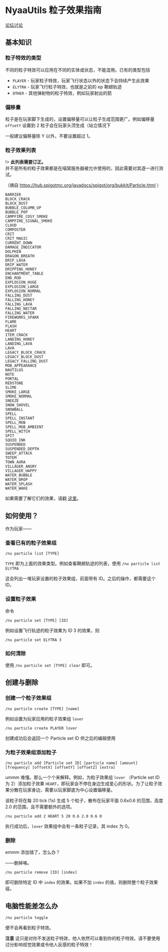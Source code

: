 # NyaaUtils 粒子效果指南

[论坛讨论](https://bbs.nyaa.cat/d/1165)

## 基本知识

### 粒子特效的类型

不同的粒子特效可以应用在不同的实体或状态，不能混用。已有的类型包括

- `PLAYER` - 玩家粒子特效，玩家飞行状态以外的状态下会持续产生此效果
- `ELYTRA` - 玩家飞行粒子特效，也就是之前的 ep 鞘翅轨迹
- `OTHER` - 其他弹射物的粒子特效，例如玩家射出的箭

### 偏移量

粒子是在玩家脚下生成的，设置偏移量可以让粒子生成范围更广。例如偏移量 `offsetY` 设置到 2 粒子会在玩家头顶生成（站立情况下

一般建议偏移量除 Y 以外，不要设置超过 1。

### 粒子效果列表

!> **此列表需要订正。**  
并不是所有的粒子效果都是在喵窝服务器被允许使用的，因此需要对其逐一进行测试。

（摘自 https://hub.spigotmc.org/javadocs/spigot/org/bukkit/Particle.html ）

```
BARRIER
BLOCK_CRACK
BLOCK_DUST
BUBBLE_COLUMN_UP
BUBBLE_POP
CAMPFIRE_COSY_SMOKE
CAMPFIRE_SIGNAL_SMOKE
CLOUD
COMPOSTER
CRIT
CRIT_MAGIC
CURRENT_DOWN
DAMAGE_INDICATOR
DOLPHIN
DRAGON_BREATH
DRIP_LAVA
DRIP_WATER
DRIPPING_HONEY
ENCHANTMENT_TABLE
END_ROD
EXPLOSION_HUGE
EXPLOSION_LARGE
EXPLOSION_NORMAL
FALLING_DUST
FALLING_HONEY
FALLING_LAVA
FALLING_NECTAR
FALLING_WATER
FIREWORKS_SPARK
FLAME
FLASH
HEART
ITEM_CRACK
LANDING_HONEY
LANDING_LAVA
LAVA
LEGACY_BLOCK_CRACK
LEGACY_BLOCK_DUST
LEGACY_FALLING_DUST
MOB_APPEARANCE
NAUTILUS
NOTE
PORTAL
REDSTONE
SLIME
SMOKE_LARGE
SMOKE_NORMAL
SNEEZE
SNOW_SHOVEL
SNOWBALL
SPELL
SPELL_INSTANT
SPELL_MOB
SPELL_MOB_AMBIENT
SPELL_WITCH
SPIT
SQUID_INK
SUSPENDED
SUSPENDED_DEPTH
SWEEP_ATTACK
TOTEM
TOWN_AURA
VILLAGER_ANGRY
VILLAGER_HAPPY
WATER_BUBBLE
WATER_DROP
WATER_SPLASH
WATER_WAKE
```

如果需要了解它们的效果，请戳 [这里](https://wiki.biligame.com/mc/%E7%B2%92%E5%AD%90)。

## 如何使用？

作为玩家——

### 查看已有的粒子效果组

```
/nu particle list [TYPE]
```

`TYPE` 即为上面的效果类型。例如查看鞘翅轨迹的列表，使用 `/nu particle list ELYTRA`

这会列出一堆玩家设置的粒子效果组，前面带有 ID。之后的操作，都需要这个 ID。

### 设置粒子效果

命令

```
/nu particle set [TYPE] [ID]
```

例如设置飞行轨迹的粒子效果为 ID 3 的效果，则

```
/nu particle set ELYTRA 3
```

### 如何清除

使用 `/nu particle set [TYPE] clear` 即可。

## 创建与删除

### 创建一个粒子效果组

```
/nu particle create [TYPE] [name]
```

例如设置为玩家应用的粒子效果组 `lover`

```
/nu particle create PLAYER lover
```

创建成功后会返回一个 Particle set ID 供之后的编辑使用

### 为粒子效果组添加粒子

```
/nu particle add [Particle set ID] [particle name] [amount] [frequency] [offsetX] [offsetY] [offsetZ] [extra]
```

ummm 难懂。那么一个个来解释。例如，为粒子效果组 `lover` （Particle set ID 为 2）添加粒子效果 `HEART`，即玩家会不停在身边生成爱心的形状。为了让粒子效果分散在玩家身边，需要以玩家脚底为中心设置偏移量。

该粒子将在每 20 tick (1s) 生成 5 个粒子，散布在玩家平面 0.6x0.6 的范围，高度 2.0 的范围，且不需要额外的选项。

```
/nu particle add 2 HEART 5 20 0.6 2.0 0.6 0
```

执行成功后，`lover` 效果组中会有一条粒子记录，其 index 为 0。

### 删除

emmm 添加错了，怎么办？

——删掉咯。

```
/nu particle remove [ID] [index]
```

即可删除特定 ID 中 `index` 的效果。如果不加 `index` 的值，则删除整个粒子效果组。

## 电脑性能差怎么办

```
/nu particle toggle
```

便不会再看到粒子特效。

**注意** 这只是对你不发送粒子特效，他人依然可以看到你的粒子特效。请不要使用过分影响视觉效果或令他人反感的粒子特效！
